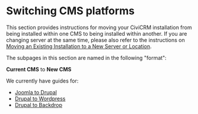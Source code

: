 # Switching CMS platforms

This section provides instructions for moving your CiviCRM installation from being installed within one CMS to being installed within another.  If you are changing server at the same time, please also refer to the instructions on [Moving an Existing Installation to a New Server or Location](/misc/switch-servers.md).

The subpages in this section are named in the following "format":

**Current CMS** to **New CMS**

We currently have guides for:

* [Joomla to Drupal](/misc/switching-cms/joomla-to-drupal.md)
* [Drupal to Wordpress](/misc/switching-cms/drupal-to-wordpress.md)
* [Drupal to Backdrop](/misc/switching-cms/drupal-to-backdrop.md)
